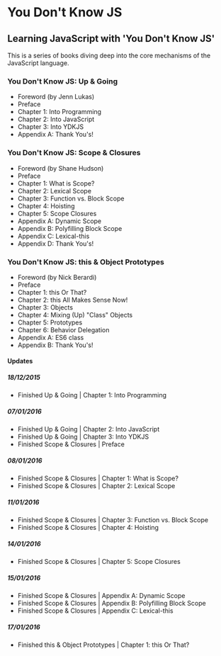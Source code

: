 # You Don't Know JS
## Learning JavaScript with 'You Don't Know JS'

This is a series of books diving deep into the core mechanisms of the JavaScript language.

### You Don't Know JS: Up & Going
- Foreword (by Jenn Lukas)
- Preface
- Chapter 1: Into Programming
- Chapter 2: Into JavaScript
- Chapter 3: Into YDKJS
- Appendix A: Thank You's!

### You Don't Know JS: Scope & Closures
- Foreword (by Shane Hudson)
- Preface
- Chapter 1: What is Scope?
- Chapter 2: Lexical Scope
- Chapter 3: Function vs. Block Scope
- Chapter 4: Hoisting
- Chapter 5: Scope Closures
- Appendix A: Dynamic Scope
- Appendix B: Polyfilling Block Scope
- Appendix C: Lexical-this
- Appendix D: Thank You's!

### You Don't Know JS: this & Object Prototypes
- Foreword (by Nick Berardi)
- Preface
- Chapter 1: this Or That?
- Chapter 2: this All Makes Sense Now!
- Chapter 3: Objects
- Chapter 4: Mixing (Up) "Class" Objects
- Chapter 5: Prototypes
- Chapter 6: Behavior Delegation
- Appendix A: ES6 class
- Appendix B: Thank You's!

#### Updates
##### 18/12/2015
- Finished Up & Going | Chapter 1: Into Programming

##### 07/01/2016
- Finished Up & Going | Chapter 2: Into JavaScript
- Finished Up & Going | Chapter 3: Into YDKJS
- Finished Scope & Closures | Preface

##### 08/01/2016
- Finished Scope & Closures | Chapter 1: What is Scope?
- Finished Scope & Closures | Chapter 2: Lexical Scope

##### 11/01/2016
- Finished Scope & Closures | Chapter 3: Function vs. Block Scope
- Finished Scope & Closures | Chapter 4: Hoisting

##### 14/01/2016
- Finished Scope & Closures | Chapter 5: Scope Closures

##### 15/01/2016
- Finished Scope & Closures | Appendix A: Dynamic Scope
- Finished Scope & Closures | Appendix B: Polyfilling Block Scope
- Finished Scope & Closures | Appendix C: Lexical-this

##### 17/01/2016
- Finished this & Object Prototypes | Chapter 1: this Or That?